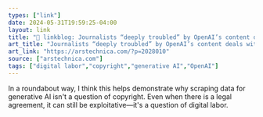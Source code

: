 ```yaml
---
types: ["link"]
date: 2024-05-31T19:59:25-04:00
layout: link
title: "🔗 linkblog: Journalists “deeply troubled” by OpenAI’s content deals with Vox, The Atlantic'"
art_title: "Journalists “deeply troubled” by OpenAI’s content deals with Vox, The Atlantic"
art_link: "https://arstechnica.com/?p=2028010"
source: ["arstechnica.com"]
tags: ["digital labor","copyright","generative AI","OpenAI"]
---
```

In a roundabout way, I think this helps demonstrate why scraping data for generative AI isn't a question of copyright. Even when there is a legal agreement, it can still be exploitative—it's a question of digital labor.
